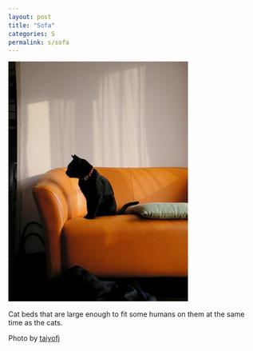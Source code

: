 ```yaml
---
layout: post
title: "Sofa"
categories: S
permalink: s/sofa
---
```


<img src="/images/s/sofa.jpg">

Cat beds that are large enough to fit some humans on them at the same time as the cats.

Photo by <a href="http://www.flickr.com/photos/t_trace/331705398/">taiyofj</a>